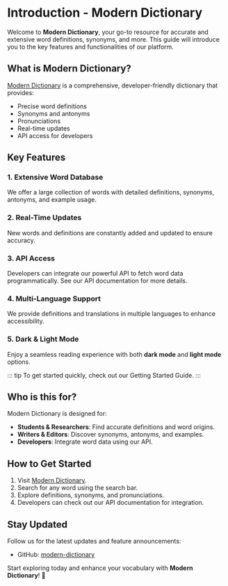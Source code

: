 # Introduction - Modern Dictionary

Welcome to **Modern Dictionary**, your go-to resource for accurate and extensive word definitions, synonyms, and more. This guide will introduce you to the key features and functionalities of our platform.

## What is Modern Dictionary?

[Modern Dictionary](https://modern-dictionary.com) is a comprehensive, developer-friendly dictionary that provides:
- Precise word definitions
- Synonyms and antonyms
- Pronunciations
- Real-time updates
- API access for developers

## Key Features

### 1. Extensive Word Database
We offer a large collection of words with detailed definitions, synonyms, antonyms, and example usage.

### 2. Real-Time Updates
New words and definitions are constantly added and updated to ensure accuracy.

### 3. API Access
Developers can integrate our powerful API to fetch word data programmatically. See our API documentation for more details.

### 4. Multi-Language Support
We provide definitions and translations in multiple languages to enhance accessibility.

### 5. Dark & Light Mode
Enjoy a seamless reading experience with both **dark mode** and **light mode** options.

::: tip
To get started quickly, check out our Getting Started Guide.
:::

## Who is this for?
Modern Dictionary is designed for:
- **Students & Researchers**: Find accurate definitions and word origins.
- **Writers & Editors**: Discover synonyms, antonyms, and examples.
- **Developers**: Integrate word data using our API.

## How to Get Started
1. Visit [Modern Dictionary](https://modern-dictionary.com).
2. Search for any word using the search bar.
3. Explore definitions, synonyms, and pronunciations.
4. Developers can check out our API documentation for integration.

## Stay Updated
Follow us for the latest updates and feature announcements:
- GitHub: [modern-dictionary](https://github.com/modern-dictionary)

Start exploring today and enhance your vocabulary with **Modern Dictionary**! 🚀


